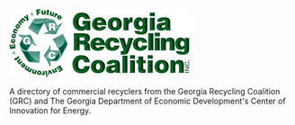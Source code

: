 <a href="https://georgiarecycles.org"><img src="img/grc-logo-320.png" style="widthX: 100%; max-width: 320px !important;" title="GRC" alt="Georgia Recycling Coalition"></a>

A directory of commercial recyclers from the Georgia Recycling Coalition (GRC) and The Georgia Department of Economic Development's Center of Innovation for Energy.
